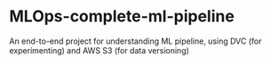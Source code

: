 # MLOps-complete-ml-pipeline
An end-to-end project for understanding ML pipeline, using DVC (for experimenting) and AWS S3 (for data versioning)
